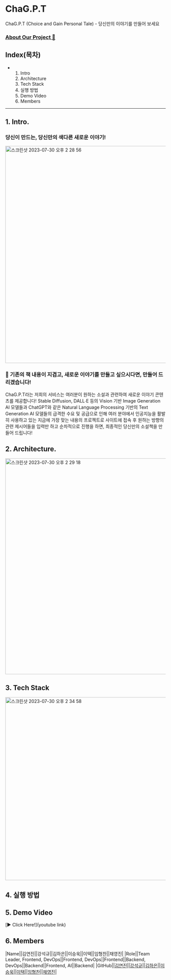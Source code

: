 # ChaG.P.T

ChaG.P.T (Choice and Gain Personal Tale) - 당신만의 이야기를 만들어 보세요

### [About Our Project 📕](https://medium.com/@chan4im/2023-silicon-valley-summer-bootcamp-chag-p-t-make-your-own-story-8421e5f6c3e9)

## Index(목차)
- 1. Intro
  2. Architecture
  3. Tech Stack
  4. 실행 방법
  5. Demo Video
  6. Members

- - - 

## 1. Intro.
### 당신이 만드는, 당신만의 색다른 새로운 이야기!
<img width="681" alt="스크린샷 2023-07-30 오후 2 28 56" src="https://github.com/2023SVBootcamp-Team-A/project/assets/104286511/2b76221c-0af5-4f1c-ad8c-64eb36dc8b35">

### 📕 기존의 책 내용이 지겹고, 새로운 이야기를 만들고 싶으시다면, 만들어 드리겠습니다!
ChaG.P.T라는 저희의 서비스는 여러분이 원하는 소설과 관련하여 새로운 이야기 콘텐츠를 제공합니다!
Stable Diffusion, DALL∙E 등의 Vision 기반 Image Generation AI 모델들과 ChatGPT와 같은 Natural Language Processing 기반의 Text Generation AI 모델들의 급격한 수요 및 공급으로 인해 여러 분야에서 인공지능을 활발히 사용하고 있는 지금에 가장 맞는 내용의 프로젝트로 사이트에 접속 후 원하는 방향의 관련 제시어들을 입력만 하고 순차적으로 진행을 하면, 최종적인 당신만의 소설책을 만들어 드립니다!


## 2. Architecture.
<img width="677" alt="스크린샷 2023-07-30 오후 2 29 18" src="https://github.com/2023SVBootcamp-Team-A/project/assets/104286511/8afe4370-e001-4028-b4e3-7f202fce962d">


## 3. Tech Stack
<img width="574" alt="스크린샷 2023-07-30 오후 2 34 58" src="https://github.com/2023SVBootcamp-Team-A/project/assets/104286511/8a0166e3-6e92-4f4c-9293-8ff53dc43cb0">

## 4. 실행 방법


## 5. Demo Video
[▶️ Click Here!](youtube link)


## 6. Members
|Name||김연진||강석규||김하은||이승욱||이택||임형찬||채영진|
|Role||Team Leader, Frontend, DevOps||Frontend, DevOps||Frontend||Backend, DevOps||Backend||Frontend, AI||Backend|
|GitHub||[김연진](https://github.com/homebdy)||[강석규](https://github.com/AlgeMoya)||[김하은](https://github.com/HaeunKim01)||[이승욱](https://github.com/josephuk77)||[이택](https://github.com/LeeTaek2T)||[임형찬](https://github.com/V2LLAIN)||[채영진](https://github.com/youngjin516)|



